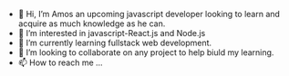 - 👋 Hi, I’m Amos an upcoming javascript developer looking to learn and acquire as much knowledge as he can.
- 👀 I’m interested in javascript-React.js and Node.js
- 🌱 I’m currently learning fullstack web development.
- 💞️ I’m looking to collaborate on any project to help biuld my learning.
- 📫 How to reach me ...
